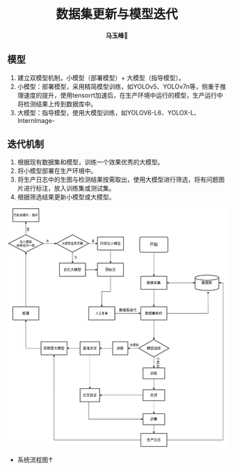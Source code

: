 # <div align ='center'> 数据集更新与模型迭代 </div>
#### <p align = "center">马玉峰📜</p>
## 模型
1) 建立双模型机制，小模型（部署模型）+ 大模型（指导模型）。
2) 小模型：部署模型，采用精简模型训练，如YOLOv5、YOLOv7n等，侧重于推理速度的提升，使用tensorrt加速后，在生产环境中运行的模型，生产运行中将检测结果上传到数据库中。
3) 大模型：指导模型，使用大模型训练，如YOLOV6-L6、YOLOX-L、InternImage-

## 迭代机制
1) 根据现有数据集和模型，训练一个效果优秀的大模型。
2) 将小模型部署在生产环境中。
3) 将生产日志中的生图与检测结果按需取出，使用大模型进行筛选，将有问题图片进行标注，放入训练集或测试集。
4) 根据筛选结果更新小模型或大模型。

![数据迭代流程图](./迭代流程图.png)

- 系统流程图↑



